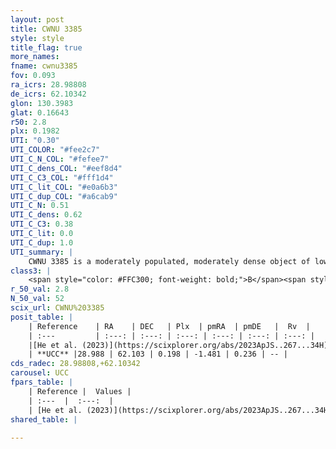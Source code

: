 ```yaml
---
layout: post
title: CWNU 3385
style: style
title_flag: true
more_names: 
fname: cwnu3385
fov: 0.093
ra_icrs: 28.98808
de_icrs: 62.10342
glon: 130.3983
glat: 0.16643
r50: 2.8
plx: 0.1982
UTI: "0.30"
UTI_COLOR: "#fee2c7"
UTI_C_N_COL: "#fefee7"
UTI_C_dens_COL: "#eef8d4"
UTI_C_C3_COL: "#fff1d4"
UTI_C_lit_COL: "#e0a6b3"
UTI_C_dup_COL: "#a6cab9"
UTI_C_N: 0.51
UTI_C_dens: 0.62
UTI_C_C3: 0.38
UTI_C_lit: 0.0
UTI_C_dup: 1.0
UTI_summary: |
    CWNU 3385 is a moderately populated, moderately dense object of low C3 quality. It was recently reported in the literature.
class3: |
    <span style="color: #FFC300; font-weight: bold;">B</span><span style="color: red; font-weight: bold;">C</span>
r_50_val: 2.8
N_50_val: 52
scix_url: CWNU%203385
posit_table: |
    | Reference    | RA    | DEC   | Plx  | pmRA  | pmDE   |  Rv  |
    | :---         | :---: | :---: | :---: | :---: | :---: | :---: |
    |[He et al. (2023)](https://scixplorer.org/abs/2023ApJS..267...34H) | 28.966 | 62.109 | 0.197 | -1.489 | 0.229 | -- |
    | **UCC** |28.988 | 62.103 | 0.198 | -1.481 | 0.236 | -- | 
cds_radec: 28.98808,+62.10342
carousel: UCC
fpars_table: |
    | Reference |  Values |
    | :---  |  :---:  |
    | [He et al. (2023)](https://scixplorer.org/abs/2023ApJS..267...34H) | `A0=3.4, m-M=14.8, logA=7.0` |
shared_table: |
    
---
```

